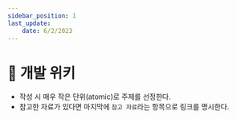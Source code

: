 ```yaml
---
sidebar_position: 1
last_update:
    date: 6/2/2023
---
```


#  📌 개발 위키

- 작성 시 매우 작은 단위(atomic)로 주제를 선정한다.
- 참고한 자료가 있다면 마지막에 `참고 자료`라는 항목으로 링크를 명시한다.